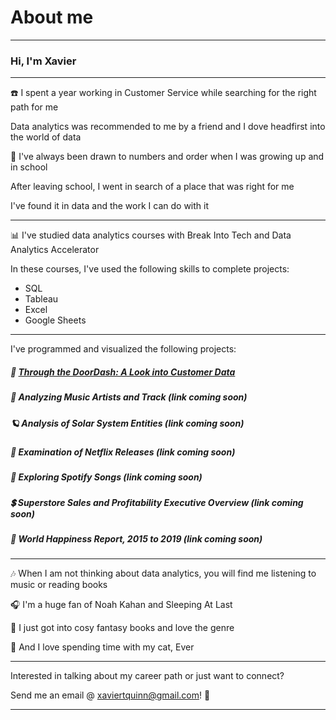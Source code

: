 # About me

---
### Hi, I'm Xavier

---
☎️ I spent a year working in Customer Service while searching for the right path for me

Data analytics was recommended to me by a friend and I dove headfirst into the world of data

🔢 I've always been drawn to numbers and order when I was growing up and in school

After leaving school, I went in search of a place that was right for me

I've found it in data and the work I can do with it

---
📊 I've studied data analytics courses with Break Into Tech and Data Analytics Accelerator

In these courses, I've used the following skills to complete projects:
<ul>
  <li>SQL</li>
  <li>Tableau</li>
  <li>Excel</li>
  <li>Google Sheets</li>
</ul>

---
I've programmed and visualized the following projects:
##### 🍕 [Through the DoorDash: A Look into Customer Data](/doordash)
##### 🎵 Analyzing Music Artists and Track (link coming soon)
##### 🪐 Analysis of Solar System Entities (link coming soon)
##### 🎥 Examination of Netflix Releases (link coming soon)
##### 🎼 Exploring Spotify Songs (link coming soon)
##### 💲 Superstore Sales and Profitability Executive Overview (link coming soon)
##### 🎉 World Happiness Report, 2015 to 2019 (link coming soon)

---
🎶 When I am not thinking about data analytics, you will find me listening to music or reading books

🎧 I'm a huge fan of Noah Kahan and Sleeping At Last

📖 I just got into cosy fantasy books and love the genre

🐾 And I love spending time with my cat, Ever

---
Interested in talking about my career path or just want to connect?

Send me an email @ xaviertquinn@gmail.com! 📧

---

